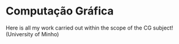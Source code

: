 # Computação Gráfica
Here is all my work carried out within the scope of the CG subject! (University of Minho)
